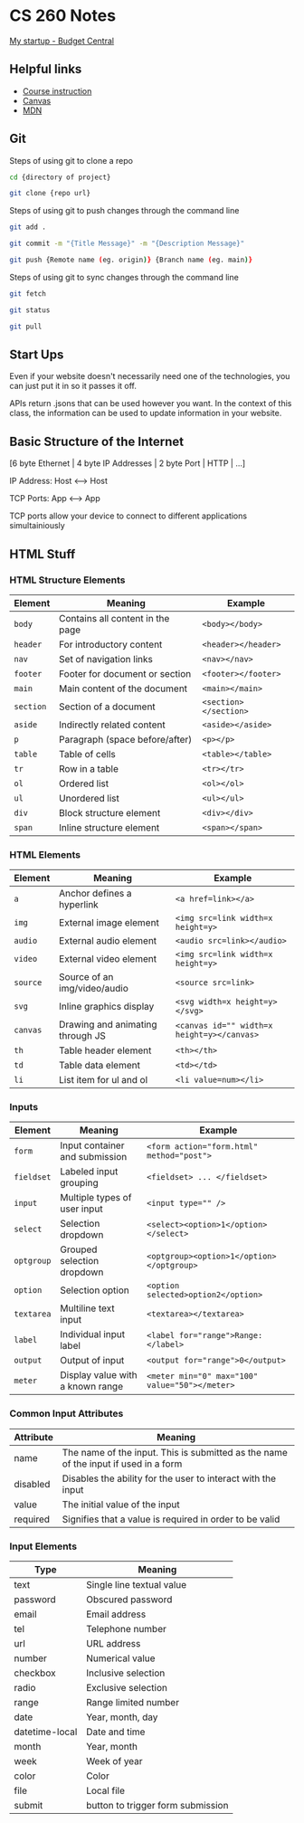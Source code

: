 # CS 260 Notes

[My startup - Budget Central]()

## Helpful links

- [Course instruction](https://github.com/webprogramming260)
- [Canvas](https://byu.instructure.com)
- [MDN](https://developer.mozilla.org)

## Git
Steps of using git to clone a repo
```bash
cd {directory of project}
```
```bash
git clone {repo url}
```
Steps of using git to push changes through the command line
```bash
git add .
```
```bash
git commit -m "{Title Message}" -m "{Description Message}"
```
```bash
git push {Remote name (eg. origin)} {Branch name (eg. main)}
```
Steps of using git to sync changes through the command line
```bash
git fetch
```
```bash
git status
```
```bash
git pull
```

## Start Ups
Even if your website doesn't necessarily need one of the technologies, you can just put it in so it passes it off.

APIs return .jsons that can be used however you want. In the context of this class, the information can be used to update information in your website.

## Basic Structure of the Internet
[6 byte Ethernet | 4 byte IP Addresses | 2 byte Port | HTTP | ...]

IP Address: Host <--> Host

TCP Ports: App <--> App

TCP ports allow your device to connect to different applications simultainiously

## HTML Stuff

### HTML Structure Elements
| Element    | Meaning                          | Example                                        |
| ---------- | -------------------------------- | ---------------------------------------------- |
| `body`     | Contains all content in the page | `<body></body>`                                |
| `header`   | For introductory content         | `<header></header>`                            |
| `nav`      | Set of navigation links          | `<nav></nav>`                                  |
| `footer`   | Footer for document or section   | `<footer></footer>`                            |
| `main`     | Main content of the document     | `<main></main>`                                |
| `section`  | Section of a document            | `<section></section>`                          |
| `aside`    | Indirectly related content       | `<aside></aside>`                              |
| `p`        | Paragraph (space before/after)   | `<p></p>`                                      |
| `table`    | Table of cells                   | `<table></table>`                              |
| `tr`       | Row in a table                   | `<tr></tr>`                                    |
| `ol`       | Ordered list                     | `<ol></ol>`                                    |
| `ul`       | Unordered list                   | `<ul></ul>`                                    |
| `div`      | Block structure element          | `<div></div>`                                  |
| `span`     | Inline structure element         | `<span></span>`                                |

### HTML Elements
| Element    | Meaning                          | Example                                        |
| ---------- | -------------------------------- | ---------------------------------------------- |
| `a`        | Anchor defines a hyperlink       | `<a href=link></a>`                            |
| `img`      | External image element           | `<img src=link width=x height=y>`              |
| `audio`    | External audio element           | `<audio src=link></audio>`                     |
| `video`    | External video element           | `<img src=link width=x height=y>`              |
| `source`   | Source of an img/video/audio     | `<source src=link>`                            |
| `svg`      | Inline graphics display          | `<svg width=x height=y></svg>`                 |
| `canvas`   | Drawing and animating through JS | `<canvas id="" width=x height=y></canvas>`     |
| `th`       | Table header element             | `<th></th>`                                    |
| `td`       | Table data element               | `<td></td>`                                    |
| `li`       | List item for ul and ol          | `<li value=num></li>`                          |

### Inputs
| Element    | Meaning                          | Example                                        |
| ---------- | -------------------------------- | ---------------------------------------------- |
| `form`     | Input container and submission   | `<form action="form.html" method="post">`      |
| `fieldset` | Labeled input grouping           | `<fieldset> ... </fieldset>`                   |
| `input`    | Multiple types of user input     | `<input type="" />`                            |
| `select`   | Selection dropdown               | `<select><option>1</option></select>`          |
| `optgroup` | Grouped selection dropdown       | `<optgroup><option>1</option></optgroup>`      |
| `option`   | Selection option                 | `<option selected>option2</option>`            |
| `textarea` | Multiline text input             | `<textarea></textarea>`                        |
| `label`    | Individual input label           | `<label for="range">Range: </label>`           |
| `output`   | Output of input                  | `<output for="range">0</output>`               |
| `meter`    | Display value with a known range | `<meter min="0" max="100" value="50"></meter>` |

### Common Input Attributes
| Attribute | Meaning                                                                             |
| --------- | ----------------------------------------------------------------------------------- |
| name      | The name of the input. This is submitted as the name of the input if used in a form |
| disabled  | Disables the ability for the user to interact with the input                        |
| value     | The initial value of the input                                                      |
| required  | Signifies that a value is required in order to be valid                             |

### Input Elements
| Type           | Meaning                           |
| -------------- | --------------------------------- |
| text           | Single line textual value         |
| password       | Obscured password                 |
| email          | Email address                     |
| tel            | Telephone number                  |
| url            | URL address                       |
| number         | Numerical value                   |
| checkbox       | Inclusive selection               |
| radio          | Exclusive selection               |
| range          | Range limited number              |
| date           | Year, month, day                  |
| datetime-local | Date and time                     |
| month          | Year, month                       |
| week           | Week of year                      |
| color          | Color                             |
| file           | Local file                        |
| submit         | button to trigger form submission |


